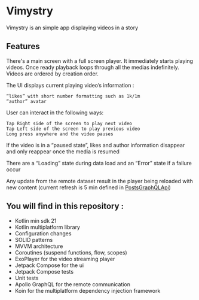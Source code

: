 # Vimystry

Vimystry is an simple app displaying videos in a story

## Features

There's a main screen with a full screen player. It immediately starts playing videos. Once ready
playback loops through all the medias indefinitely. Videos are ordered by creation order.

The UI displays current playing video’s information :

```
“likes” with short number formatting such as 1k/1m
“author” avatar
```

User can interact in the following ways:

```
Tap Right side of the screen to play next video
Tap Left side of the screen to play previous video
Long press anywhere and the video pauses
```

If the video is in a “paused state”, likes and author information disappear and only reappear once
the media is resumed

There are a “Loading” state during data load and an “Error” state if a failure occur

Any update from the remote dataset result in the player being reloaded with new content (current
refresh is 5 min defined
in [PostsGraphQLApi](shared/src/commonMain/kotlin/com/lduboscq/vimystry/remote/PostsGraphQLApi.kt))

## You will find in this repository :

- Kotlin min sdk 21
- Kotlin multiplatform library
- Configuration changes
- SOLID patterns
- MVVM architecture
- Coroutines (suspend functions, flow, scopes)
- ExoPlayer for the video streaming player
- Jetpack Compose for the ui
- Jetpack Compose tests
- Unit tests
- Apollo GraphQL for the remote communication
- Koin for the multiplatform dependency injection framework
